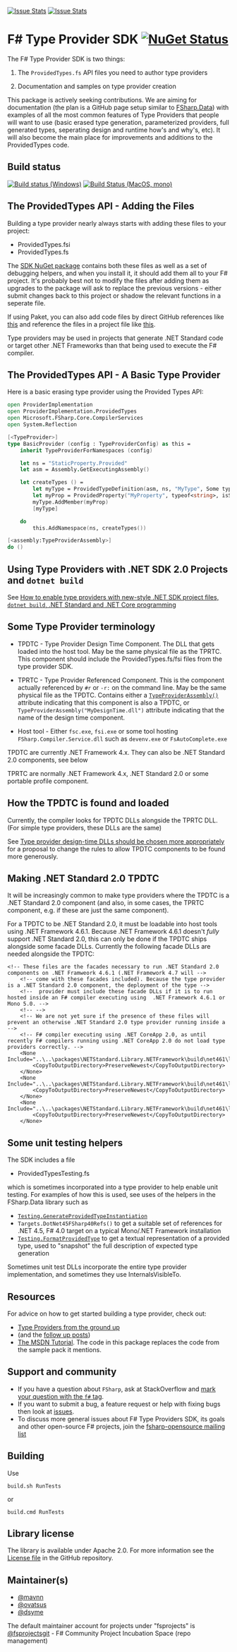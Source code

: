 [![Issue Stats](http://issuestats.com/github/fsprojects/FSharp.TypeProviders.SDK/badge/issue)](http://issuestats.com/github/fsprojects/FSharp.TypeProviders.SDK)
[![Issue Stats](http://issuestats.com/github/fsprojects/FSharp.TypeProviders.SDK/badge/pr)](http://issuestats.com/github/fsprojects/FSharp.TypeProviders.SDK)

# F# Type Provider SDK [![NuGet Status](http://img.shields.io/nuget/v/FSharp.TypeProviders.SDK.svg?style=flat)](https://www.nuget.org/packages/FSharp.TypeProviders.SDK/)

The F# Type Provider SDK is two things: 

1. The ``ProvidedTypes.fs`` API files you need to author type providers

2. Documentation and samples on type provider creation

This package is actively seeking contributions.   We are aiming for documentation
(the plan is a GitHub page setup similar to [FSharp.Data](http://fsharp.github.io/FSharp.Data)) with
examples of all the most common features of Type Providers that people will want to use (basic erased type
generation, parameterized providers, full generated types, seperating design and runtime how's and why's, etc). 
It will also become the main place for improvements and additions to the ProvidedTypes code.

## Build status


[![Build status (Windows)](https://ci.appveyor.com/api/projects/status/y1c6gs2r0ihog1re)](https://ci.appveyor.com/project/mavnn/fsharp-typeproviders-sdk)  [![Build Status (MacOS, mono)](https://travis-ci.org/fsprojects/FSharp.TypeProviders.SDK.svg?branch=master)](https://travis-ci.org/fsprojects/FSharp.TypeProviders.SDK)

## The ProvidedTypes API - Adding the Files

Building a type provider nearly always starts with adding these files to your project:

* ProvidedTypes.fsi
* ProvidedTypes.fs

The [SDK NuGet package](https://www.nuget.org/packages/FSharp.TypeProviders.StarterPack) contains both these files as well as a set of debugging helpers, and when you install
it, it should add them all to your F# project. It's probably best not to modify the files after adding them as
upgrades to the package will ask to replace the previous versions - either submit changes back to this project
or shadow the relevant functions in a seperate file.

If using Paket, you can also add code files by direct GitHub references like [this](https://github.com/dsyme/FSharp.Data/blob/e841dde62091a82225b91b2f38b76513dafbfc05/paket.dependencies#L20-L22) and reference the files in a project file like [this](https://github.com/dsyme/FSharp.Data/blob/e841dde62091a82225b91b2f38b76513dafbfc05/src/FSharp.Data.Source.fsproj#L54-L59).


Type providers may be used in projects that generate .NET Standard code or target other .NET Frameworks than that being used to execute the F# compiler. 

## The ProvidedTypes API - A Basic Type Provider

Here is a basic erasing type provider using the Provided Types API:

```fsharp
open ProviderImplementation
open ProviderImplementation.ProvidedTypes
open Microsoft.FSharp.Core.CompilerServices
open System.Reflection

[<TypeProvider>]
type BasicProvider (config : TypeProviderConfig) as this =
    inherit TypeProviderForNamespaces (config)

    let ns = "StaticProperty.Provided"
    let asm = Assembly.GetExecutingAssembly()

    let createTypes () =
        let myType = ProvidedTypeDefinition(asm, ns, "MyType", Some typeof<obj>)
        let myProp = ProvidedProperty("MyProperty", typeof<string>, isStatic = true, getterCode = (fun args -> <@@ "Hello world" @@>))
        myType.AddMember(myProp)
        [myType]

    do
        this.AddNamespace(ns, createTypes())

[<assembly:TypeProviderAssembly>]
do ()
```


## Using Type Providers with .NET SDK 2.0 Projects and ``dotnet build``

See [How to enable type providers with new-style .NET SDK project files, ``dotnet build``, .NET Standard and .NET Core programming](https://github.com/Microsoft/visualfsharp/issues/3303)

## Some Type Provider terminology

* TPDTC - Type Provider Design Time Component.  The DLL that gets loaded into the host tool. May be the same physical file as the TPRTC.  This component should include the ProvidedTypes.fs/fsi files from the type provider SDK.

* TPRTC - Type Provider Referenced Component. This is the component actually referenced by ``#r`` or ``-r:`` on the command line.  May be the same physical file as the TPDTC. Contains either a [``TypeProviderAssembly()``](https://msdn.microsoft.com/en-us/visualfsharpdocs/conceptual/compilerservices.typeproviderassemblyattribute-class-%5Bfsharp%5D) attribute indicating that  this component is also a TPDTC, or ``TypeProviderAssembly("MyDesignTime.dll")`` attribute indicating that the name of the design time component.

* Host tool - Either ``fsc.exe``, ``fsi.exe`` or some tool hosting ``FSharp.Compiler.Service.dll`` such as ``devenv.exe`` or ``FsAutoComplete.exe``

TPDTC are currently .NET Framework 4.x.  They can also be .NET Standard 2.0 components, see below

TPRTC are normally .NET Framework 4.x, .NET Standard 2.0 or some portable profile component.  

## How the TPDTC is found and loaded

Currently, the compiler looks for TPDTC DLLs alongside the TPRTC DLL. (For simple type providers, these DLLs are the same)

See [Type provider design-time DLLs should be chosen more appropriately](https://github.com/Microsoft/visualfsharp/issues/3736) for a proposal to change the rules to allow TPDTC components to be found more generously.

## Making .NET Standard 2.0 TPDTC

It will be increasingly common to make type providers where the TPDTC is a .NET Standard 2.0 component (and also, in some cases, the TPRTC component, e.g. if these are just the same component).

For a TPDTC to be .NET Standard 2.0, it must be loadable into host tools using .NET Framework 4.6.1. Because .NET Framework 4.6.1 doesn't _fully_ support .NET Standard 2.0, this can only be done if the TPDTC ships alongside some facade DLLs.  Currently the following facade DLLs are needed alongside the TPDTC:

```
<!-- These files are the facades necessary to run .NET Standard 2.0 components on .NET Framweork 4.6.1 (.NET Framework 4.7 will -->
    <!-- come with these facades included). Because the type provider is a .NET Standard 2.0 component, the deployment of the type -->
    <!--  provider must include these facade DLLs if it is to run hosted inside an F# compiler executing using  .NET Framework 4.6.1 or Mono 5.0. -->
    <!-- -->
    <!-- We are not yet sure if the presence of these files will prevent an otherwise .NET Standard 2.0 type provider running inside a -->
    <!-- F# compiler executing using .NET CoreApp 2.0, as until recently F# compilers running using .NET CoreApp 2.0 do not load type providers correctly. -->
    <None Include="..\..\packages\NETStandard.Library.NETFramework\build\net461\lib\netstandard.dll">
        <CopyToOutputDirectory>PreserveNewest</CopyToOutputDirectory>
    </None>
    <None Include="..\..\packages\NETStandard.Library.NETFramework\build\net461\lib\System.Reflection.dll">
        <CopyToOutputDirectory>PreserveNewest</CopyToOutputDirectory>
    </None>
    <None Include="..\..\packages\NETStandard.Library.NETFramework\build\net461\lib\System.Runtime.dll">
        <CopyToOutputDirectory>PreserveNewest</CopyToOutputDirectory>
    </None>
```


## Some unit testing helpers

The SDK includes a file

* ProvidedTypesTesting.fs

which is sometimes incorporated into a type provider to help enable unit testing. For examples of how this is used, see uses of the helpers in the FSharp.Data library such as  
* [``Testing.GenerateProvidedTypeInstantiation``](https://github.com/fsharp/FSharp.Data/blob/f5df4554938138c60af2ec886d5a132883633351/src/TypeProviderInstantiation.fs#L127)
* ``Targets.DotNet45FSharp40Refs()`` to get a suitable set of references for .NET 4.5, F# 4.0 target on a typical Mono/.NET Framework installation 
* [``Testing.FormatProvidedType``](https://github.com/fsharp/FSharp.Data/blob/f5df4554938138c60af2ec886d5a132883633351/src/TypeProviderInstantiation.fs#L171) to get a textual representation of a provided type, used to "snapshot" the full description of expected type generation

Sometimes unit test DLLs incorporate the entire type provider implementation, and sometimes they use InternalsVisibleTo.

## Resources

For advice on how to get started building a type provider, check out:

 - [Type Providers from the ground up](http://blog.mavnn.co.uk/type-providers-from-the-ground-up/)
 - (and the [follow up posts](http://blog.mavnn.co.uk/blog/categories/typeprovider/))
 - [The MSDN Tutorial](http://msdn.microsoft.com/en-us/library/hh361034.aspx). The code in this package replaces the code from the sample pack it mentions.


## Support and community

 - If you have a question about `FSharp`, ask at StackOverflow and [mark your question with the `f#` tag](http://stackoverflow.com/questions/tagged/f%23). 
 - If you want to submit a bug, a feature request or help with fixing bugs then look at [issues](https://github.com/fsprojects/FSharp.TypeProviders.SDK/issues).
 - To discuss more general issues about F# Type Providers SDK, its goals and other open-source F# projects, join the [fsharp-opensource mailing list](http://groups.google.com/group/fsharp-opensource)

## Building

Use

```shell
build.sh RunTests
```

or

```shell
build.cmd RunTests
```

## Library license

The library is available under Apache 2.0. For more information see the [License file][1] in the GitHub repository.

 [1]: https://github.com/fsprojects/FSharp.TypeProviders.SDK/blob/master/LICENSE.md


## Maintainer(s)

- [@mavnn](https://github.com/mavnn)
- [@ovatsus](https://github.com/ovatsus)
- [@dsyme](https://github.com/dsyme)

The default maintainer account for projects under "fsprojects" is [@fsprojectsgit](https://github.com/fsprojectsgit) - F# Community Project Incubation Space (repo management)
